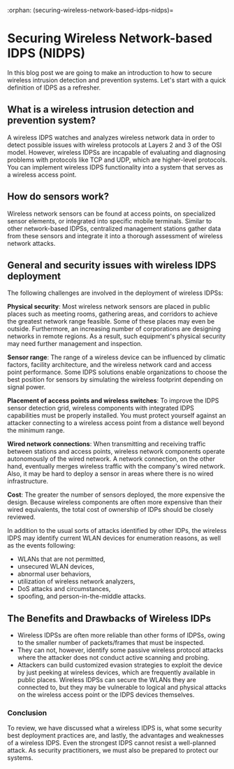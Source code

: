 :orphan:
(securing-wireless-network-based-idps-nidps)=
# Securing Wireless Network-based IDPS (NIDPS)
 

In this blog post we are going to make an introduction to how to secure wireless intrusion detection and prevention systems. Let's start with a quick definition of IDPS as a refresher.

## What is a wireless intrusion detection and prevention system?

A wireless IDPS watches and analyzes wireless network data in order to detect possible issues with wireless protocols at Layers 2 and 3 of the OSI model. However, wireless IDPSs are incapable of evaluating and diagnosing problems with protocols like TCP and UDP, which are higher-level protocols. You can implement wireless IDPS functionality into a system that serves as a wireless access point.

## How do sensors work?

Wireless network sensors can be found at access points, on specialized sensor elements, or integrated into specific mobile terminals. Similar to other network-based IDPSs, centralized management stations gather data from these sensors and integrate it into a thorough assessment of wireless network attacks.

## General and security issues with wireless IDPS deployment

The following challenges are involved in the deployment of wireless IDPSs:

**Physical security**: Most wireless network sensors are placed in public places such as meeting rooms, gathering areas, and corridors to achieve the greatest network range feasible. Some of these places may even be outside. Furthermore, an increasing number of corporations are designing networks in remote regions. As a result, such equipment's physical security may need further management and inspection.

**Sensor range**: The range of a wireless device can be influenced by climatic factors, facility architecture, and the wireless network card and access point performance. Some IDPS solutions enable organizations to choose the best position for sensors by simulating the wireless footprint depending on signal power.

**Placement of access points and wireless switches**: To improve the IDPS sensor detection grid, wireless components with integrated IDPS capabilities must be properly installed. You must protect yourself against an attacker connecting to a wireless access point from a distance well beyond the minimum range.

**Wired network connections**: When transmitting and receiving traffic between stations and access points, wireless network components operate autonomously of the wired network. A network connection, on the other hand, eventually merges wireless traffic with the company's wired network. Also, it may be hard to deploy a sensor in areas where there is no wired infrastructure.

**Cost**: The greater the number of sensors deployed, the more expensive the design. Because wireless components are often more expensive than their wired equivalents, the total cost of ownership of IDPs should be closely reviewed.

In addition to the usual sorts of attacks identified by other IDPs, the wireless IDPS may identify current WLAN devices for enumeration reasons, as well as the events following:

- WLANs that are not permitted,
- unsecured WLAN devices,
- abnormal user behaviors,
- utilization of wireless network analyzers,
- DoS attacks and circumstances,
- spoofing, and person-in-the-middle attacks.

## The Benefits and Drawbacks of Wireless IDPs

- Wireless IDPSs are often more reliable than other forms of IDPSs, owing to the smaller number of packets/frames that must be inspected.
- They can not, however, identify some passive wireless protocol attacks where the attacker does not conduct active scanning and probing.
- Attackers can build customized evasion strategies to exploit the device by just peeking at wireless devices, which are frequently available in public places. Wireless IDPSs can secure the WLANs they are connected to, but they may be vulnerable to logical and physical attacks on the wireless access point or the IDPS devices themselves.

### Conclusion

To review, we have discussed what a wireless IDPS is, what some security best deployment practices are, and lastly, the advantages and weaknesses of a wireless IDPS. Even the strongest IDPS cannot resist a well-planned attack. As security practitioners, we must also be prepared to protect our systems.